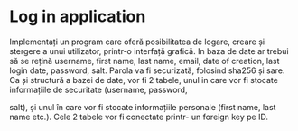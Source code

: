 # Log in application

Implementați un program care oferă posibilitatea de logare, creare și stergere a unui utilizator, printr-o interfață grafică.
In baza de date ar trebui să se rețină username, first name, last name, email, date of creation, last login date, password,
salt.
Parola va fi securizată, folosind sha256 și sare.
Ca și structură a bazei de date, vor fi 2 tabele, unul in care vor fi stocate informațiile de securitate (username, password,

salt), și unul în care vor fi stocate informațiile personale (first name, last name etc.). Cele 2 tabele vor fi conectate printr-
un foreign key pe ID.
